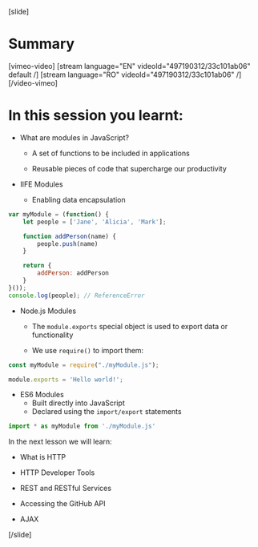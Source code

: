 [slide]

# Summary

[vimeo-video]
[stream language="EN" videoId="497190312/33c101ab06" default /]
[stream language="RO" videoId="497190312/33c101ab06"  /]
[/video-vimeo]

# In this session you learnt:

- What are modules in JavaScript?

	- A set of functions to be included in applications

    - Reusable pieces of code that supercharge our productivity


- IIFE Modules
    - Enabling data encapsulation

```js 
var myModule = (function() {
    let people = ['Jane', 'Alicia', 'Mark'];

    function addPerson(name) {
        people.push(name)
    }

    return {    
        addPerson: addPerson
    }
}());
console.log(people); // ReferenceError
```

- Node\.js Modules
  
	- The `module.exports` special object is used to export data or functionality
  
    - We use `require()` to import them:

```js
const myModule = require("./myModule.js");

module.exports = 'Hello world!';
```

- ES6 Modules
	- Built directly into JavaScript
	- Declared using the `import/export` statements

```js
import * as myModule from './myModule.js'
```

In the next lesson we will learn:

- What is HTTP

- HTTP Developer Tools

- REST and RESTful Services

- Accessing the GitHub API​

- AJAX

[/slide]

